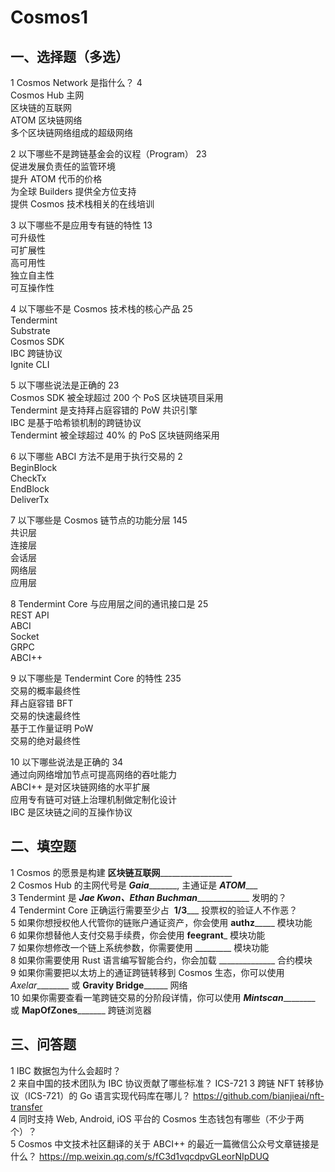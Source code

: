 # Cosmos1
## 一、选择题（多选）
1 Cosmos Network 是指什么？ 4  
Cosmos Hub 主网   
区块链的互联网   
ATOM 区块链网络    
多个区块链网络组成的超级网络    

2 以下哪些不是跨链基金会的议程（Program） 23   
促进发展负责任的监管环境    
提升 ATOM 代币的价格   
为全球 Builders 提供全方位支持    
提供 Cosmos 技术栈相关的在线培训    

3 以下哪些不是应用专有链的特性 13    
可升级性    
可扩展性    
高可用性    
独立自主性   
可互操作性   

4 以下哪些不是 Cosmos 技术栈的核心产品 25    
Tendermint    
Substrate   
Cosmos SDK    
IBC 跨链协议    
Ignite CLI    

5 以下哪些说法是正确的 23   
Cosmos SDK 被全球超过 200 个 PoS 区块链项目采用    
Tendermint 是支持拜占庭容错的 PoW 共识引擎   
IBC 是基于哈希锁机制的跨链协议   
Tendermint 被全球超过 40% 的 PoS 区块链网络采用    

6 以下哪些 ABCI 方法不是用于执行交易的 2   
BeginBlock    
CheckTx   
EndBlock    
DeliverTx   

7 以下哪些是 Cosmos 链节点的功能分层 145   
共识层   
连接层   
会话层   
网络层   
应用层   

8 Tendermint Core 与应用层之间的通讯接口是 25   
REST API    
ABCI    
Socket    
GRPC    
ABCI++    

9 以下哪些是 Tendermint Core 的特性 235   
交易的概率最终性    
拜占庭容错 BFT   
交易的快速最终性    
基于工作量证明 PoW   
交易的绝对最终性    

10 以下哪些说法是正确的 34    
通过向网络增加节点可提高网络的吞吐能力   
ABCI++ 是对区块链网络的水平扩展   
应用专有链可对链上治理机制做定制化设计   
IBC 是区块链之间的互操作协议    

## 二、填空题
1 Cosmos 的愿景是构建 ____区块链互联网______________________    
2 Cosmos Hub 的主网代号是 ___Gaia__________, 主通证是 ___ATOM______   
3 Tendermint 是 ___Jae Kwon、Ethan Buchman________________ 发明的？       
4 Tendermint Core 正确运行需要至少占  __1/3_____ 投票权的验证人不作恶？    
5 如果你想授权他人代管你的链账户通证资产，你会使用 __authz_______ 模块功能   
6 如果你想替他人支付交易手续费，你会使用 ____feegrant_____ 模块功能    
7 如果你想修改一个链上系统参数，你需要使用 _________ 模块功能   
8 如果你需要使用 Rust 语言编写智能合约，你会加载 ______________ 合约模块    
9 如果你需要把以太坊上的通证跨链转移到 Cosmos 生态，你可以使用 _Axelar_________ 或 __Gravity Bridge________ 网络   
10 如果你需要查看一笔跨链交易的分阶段详情，你可以使用 ___Mintscan___________ 或 ____MapOfZones___________ 跨链浏览器   

## 三、问答题
1 IBC 数据包为什么会超时？    
2 来自中国的技术团队为 IBC 协议贡献了哪些标准？   ICS-721
3 跨链 NFT 转移协议（ICS-721）的 Go 语言实现代码库在哪儿？    https://github.com/bianjieai/nft-transfer   
4 同时支持 Web, Android, iOS 平台的 Cosmos 生态钱包有哪些（不少于两个）？   
5 Cosmos 中文技术社区翻译的关于 ABCI++ 的最近一篇微信公众号文章链接是什么？    https://mp.weixin.qq.com/s/fC3d1vqcdpvGLeorNIpDUQ   
